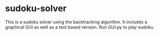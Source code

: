 # sudoku-solver
This is a sudoku solver using the backtracking algorithm. It includes a graphical GUI as well as a text based version.  Run GUI.py to play sudoku.
